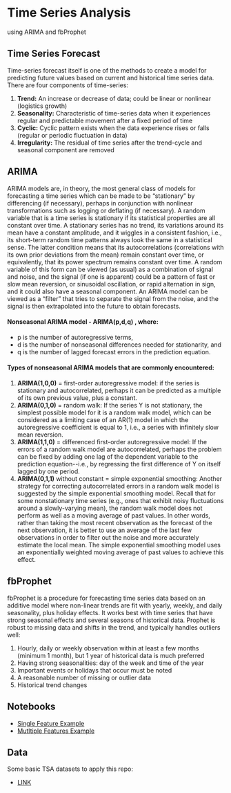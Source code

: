 # Time Series Analysis
using ARIMA and fbProphet

## Time Series Forecast
Time-series forecast itself is one of the methods to create a model for predicting future values based on current and historical time series data. There are four components of time-series:
1. <strong>Trend:</strong> An increase or decrease of data; could be linear or nonlinear (logistics growth)
2. <strong>Seasonality:</strong> Characteristic of time-series data when it experiences regular and predictable movement after a fixed period of time
3. <strong>Cyclic:</strong> Cyclic pattern exists when the data experience rises or falls (regular or periodic fluctuation in data)
4. <strong>Irregularity:</strong> The residual of time series after the trend-cycle and seasonal component are removed


## ARIMA
ARIMA models are, in theory, the most general class of models for forecasting a time series which can be made to be “stationary” by differencing (if necessary), perhaps in conjunction with nonlinear transformations such as logging or deflating (if necessary). A random variable that is a time series is stationary if its statistical properties are all constant over time.  A stationary series has no trend, its variations around its mean have a constant amplitude, and it wiggles in a consistent fashion, i.e., its short-term random time patterns always look the same in a statistical sense.  The latter condition means that its autocorrelations (correlations with its own prior deviations from the mean) remain constant over time, or equivalently, that its power spectrum remains constant over time.  A random variable of this form can be viewed (as usual) as a combination of signal and noise, and the signal (if one is apparent) could be a pattern of fast or slow mean reversion, or sinusoidal oscillation, or rapid alternation in sign, and it could also have a seasonal component.  An ARIMA model can be viewed as a “filter” that tries to separate the signal from the noise, and the signal is then extrapolated into the future to obtain forecasts.
#### Nonseasonal ARIMA model - ARIMA(p,d,q) , where: 
* p is the number of autoregressive terms, 
* d is the number of nonseasonal differences needed for stationarity, and 
* q is the number of lagged forecast errors in the prediction equation. 

#### Types of nonseasonal ARIMA models that are commonly encountered:
1. <strong>ARIMA(1,0,0)</strong> = first-order autoregressive model:
if the series is stationary and autocorrelated, perhaps it can be predicted as a multiple of its own previous value, plus a constant.
2. <strong>ARIMA(0,1,0)</strong> = random walk:
If the series Y is not stationary, the simplest possible model for it is a random walk model, which can be considered as a limiting case of an AR(1) model in which the autoregressive coefficient is equal to 1, i.e., a series with infinitely slow mean reversion.
3. <strong>ARIMA(1,1,0)</strong> = differenced first-order autoregressive model:
If the errors of a random walk model are autocorrelated, perhaps the problem can be fixed by adding one lag of the dependent variable to the prediction equation--i.e., by regressing the first difference of Y on itself lagged by one period.
4. <strong>ARIMA(0,1,1)</strong> without constant = simple exponential smoothing:
Another strategy for correcting autocorrelated errors in a random walk model is suggested by the simple exponential smoothing model. Recall that for some nonstationary time series (e.g., ones that exhibit noisy fluctuations around a slowly-varying mean), the random walk model does not perform as well as a moving average of past values. In other words, rather than taking the most recent observation as the forecast of the next observation, it is better to use an average of the last few observations in order to filter out the noise and more accurately estimate the local mean. The simple exponential smoothing model uses an exponentially weighted moving average of past values to achieve this effect.

## fbProphet
fbProphet is a procedure for forecasting time series data based on an additive model where non-linear trends are fit with yearly, weekly, and daily seasonality, plus holiday effects. It works best with time series that have strong seasonal effects and several seasons of historical data. Prophet is robust to missing data and shifts in the trend, and typically handles outliers well:
1. Hourly, daily or weekly observation within at least a few months (minimum 1 month), but 1 year of historical data is much preferred
2. Having strong seasonalities: day of the week and time of the year
3. Important events or holidays that occur must be noted
4. A reasonable number of missing or outlier data
5. Historical trend changes

## Notebooks
* [Single Feature Example](https://github.com/jonykoren/Time_Series_Analysis/blob/master/Minimum_Daily_Temperatures.ipynb)
* [Mutltiple Features Example](https://github.com/jonykoren/Time_Series_Analysis/blob/master/Superstore.ipynb)

## Data
Some basic TSA datasets to apply this repo:
* [LINK](https://github.com/jonykoren/Time_Series_Analysis/tree/master/data)

